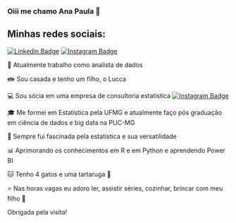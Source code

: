 ### Oiii me chamo Ana Paula 👋

## Minhas redes sociais:
[![Linkedin Badge](https://img.shields.io/badge/-AnaCeolin-purple?style=flat=suqare&logo=Linkedin&logoColor=white&link=https://www.linkedin.com/in/anapaularomanelliceolin/)](https://www.linkedin.com/in/anapaularomanelliceolin/)
[![Instagram Badge](https://img.shields.io/badge/-AnaCeolin-DarkOrchid?style=flat=suqare&logo=Instagram&logoColor=white&link=https://www.instagram.com/anaprc_/)](https://www.instagram.com/anaprc_/)


:office: Atualmente trabalho como analista de dados <br>

:family: Sou casada e tenho um filho, o Lucca <br>

:computer: Sou sócia em uma empresa de consultoria estatística [![Instagram Badge](https://img.shields.io/badge/-AlvesRomanelli-indigo?style=flat=suqare&logo=Instagram&logoColor=white&link=https://www.instagram.com/alvesromanelli/)](https://www.instagram.com/alvesromanelli/)

:mortar_board: Me formei em Estatística pela UFMG e atualmente faço pós graduação em ciência de dados e big data na PUC-MG<br>

:purple_heart: Sempre fui fascinada pela estatística e sua versatilidade <br>

:bar_chart: Aprimorando os conhecimentos em R e em Python e aprendendo Power BI <br>

:cat: Tenho 4 gatos e uma tartaruga :turtle: <br>

:star: Nas horas vagas eu adoro ler, assistir séries, cozinhar, brincar com meu filho :baby: <br>

Obrigada pela visita!
</samp>
